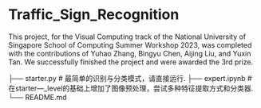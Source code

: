 # Traffic_Sign_Recognition

This project, for the Visual Computing track of the National University of Singapore School of Computing Summer Workshop 2023, was completed with the contributions of Yuhao Zhang, Bingyu Chen, Aijing Liu, and Yuxin Tan. We successfully finished the project and were awarded the 3rd prize.

├── starter.py     # 最简单的识别与分类模式，请直接运行.
├── expert.ipynb   # 在starter—_level的基础上增加了图像预处理，尝试多种特征提取方式和分类器.
└── README.md      
